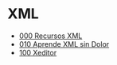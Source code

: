 # XML
* [000 Recursos XML]()
* [010 Aprende XML sin Dolor](https://github.com/adolfodelarosades/XML/blob/main/temarios/010_Aprende_XML_sin_Dolor.md)
* [100 Xeditor](https://github.com/adolfodelarosades/XML/blob/main/temarios/100_Xeditor.md)
